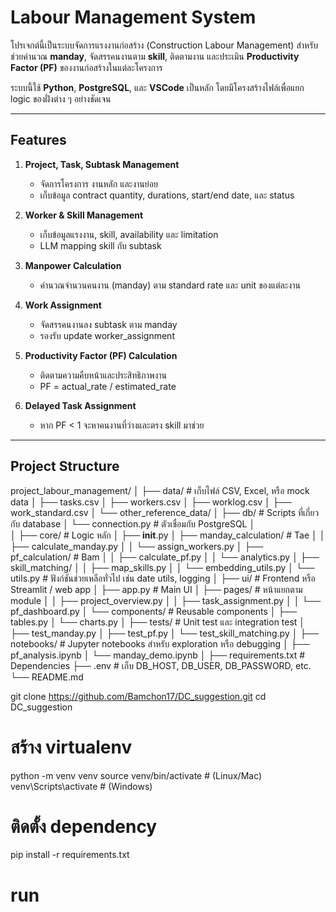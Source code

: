 # Labour Management System

โปรเจกต์นี้เป็นระบบจัดการแรงงานก่อสร้าง (Construction Labour Management) สำหรับช่วยคำนวณ **manday**, จัดสรรคนงานตาม **skill**, ติดตามงาน และประเมิน **Productivity Factor (PF)** ของงานก่อสร้างในแต่ละโครงการ  

ระบบนี้ใช้ **Python**, **PostgreSQL**, และ **VSCode** เป็นหลัก โดยมีโครงสร้างไฟล์เพื่อแยก logic ของฝั่งต่าง ๆ อย่างชัดเจน

---

## Features

1. **Project, Task, Subtask Management**
   - จัดการโครงการ งานหลัก และงานย่อย
   - เก็บข้อมูล contract quantity, durations, start/end date, และ status

2. **Worker & Skill Management**
   - เก็บข้อมูลแรงงาน, skill, availability และ limitation
   - LLM mapping skill กับ subtask

3. **Manpower Calculation**
   - คำนวณจำนวนคนงาน (manday) ตาม standard rate และ unit ของแต่ละงาน

4. **Work Assignment**
   - จัดสรรคนงานลง subtask ตาม manday
   - รองรับ update worker_assignment

5. **Productivity Factor (PF) Calculation**
   - ติดตามความคืบหน้าและประสิทธิภาพงาน
   - PF = actual_rate / estimated_rate

6. **Delayed Task Assignment**
   - หาก PF < 1 จะหาคนงานที่ว่างและตรง skill มาช่วย

---

## Project Structure
project_labour_management/
│
├── data/                        # เก็บไฟล์ CSV, Excel, หรือ mock data
│   ├── tasks.csv
│   ├── workers.csv
│   ├── worklog.csv
│   ├── work_standard.csv
│   └── other_reference_data/
│
├── db/                          # Scripts ที่เกี่ยวกับ database
│   └── connection.py             # ตัวเชื่อมกับ PostgreSQL
│   
│
├── core/                        # Logic หลัก
│   ├── __init__.py
│   ├── manday_calculation/       # Tae
│   │   ├── calculate_manday.py
│   │   └── assign_workers.py
│   ├── pf_calculation/           # Bam
│   │   ├── calculate_pf.py
│   │   └── analytics.py
│   ├── skill_matching/
│   │   ├── map_skills.py
│   │   └── embedding_utils.py
│   └── utils.py                  # ฟังก์ชันช่วยเหลือทั่วไป เช่น date utils, logging
│
├── ui/                          # Frontend หรือ Streamlit / web app
│   ├── app.py                    # Main UI
│   ├── pages/                    # หน้าแยกตาม module
│   │   ├── project_overview.py
│   │   ├── task_assignment.py
│   │   └── pf_dashboard.py
│   └── components/               # Reusable components
│       ├── tables.py
│       └── charts.py
│
├── tests/                        # Unit test และ integration test
│   ├── test_manday.py
│   ├── test_pf.py
│   └── test_skill_matching.py
│
├── notebooks/                    # Jupyter notebooks สำหรับ exploration หรือ debugging
│   ├── pf_analysis.ipynb
│   └── manday_demo.ipynb
│
├── requirements.txt              # Dependencies
├── .env                          # เก็บ DB_HOST, DB_USER, DB_PASSWORD, etc.
└── README.md


git clone https://github.com/Bamchon17/DC_suggestion.git
cd DC_suggestion

# สร้าง virtualenv
python -m venv venv
source venv/bin/activate   # (Linux/Mac)
venv\Scripts\activate      # (Windows)

# ติดตั้ง dependency
pip install -r requirements.txt

# run
